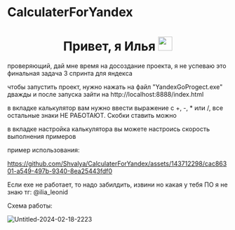 # CalculaterForYandex
<h1 align="center">Привет, я Илья 
<img src="https://github.com/blackcater/blackcater/raw/main/images/Hi.gif" height="32"/></h1>
проверяющий, дай мне время на досоздание проекта, я не успеваю
это финальная задача 3 спринта для яндекса

чтобы запустить проект, нужно нажать на файл "YandexGoProgect.exe" дважды и после запуска зайти на http://localhost:8888/index.html

в вкладке калькулятор вам нужно ввести выражение с +, -, * или /, все остальные знаки НЕ РАБОТАЮТ. Скобки ставить можно


в вкладке настройка калькулятора вы можете настроись скорость выполнения примеров

пример использования:

https://github.com/Shvalya/CalculaterForYandex/assets/143712298/cac86301-a549-497b-9340-8ea25443fdf0



Если exe не работает, то надо забилдить, извини но какая у тебя ПО я не знаю
тг: @ilia_leonid

Схема работы:

![Untitled-2024-02-18-2223]([https://github.com/Shvalya/CalculaterForYandex/assets/143712298/12c70d7c-bf4a-4697-8124-cddf95824b14](https://excalidraw.com/#json=TN1dXn2vNWF_dHFnt0Kk6,7GuSx76LGdkXzBQmbgxfdQ))


